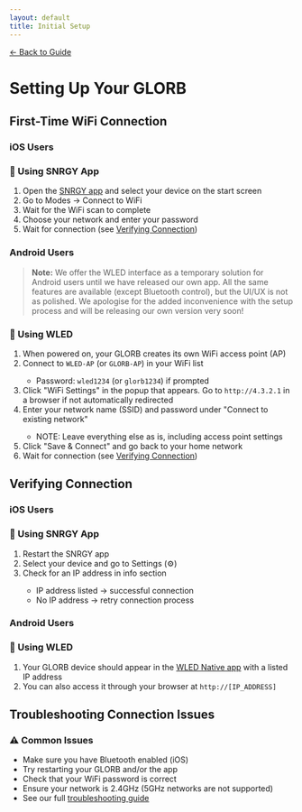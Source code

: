 ```yaml
---
layout: default
title: Initial Setup
---
```


<div class="back-nav">
  <a href="{{ site.baseurl }}/">← Back to Guide</a>
</div>

# Setting Up Your GLORB

## First-Time WiFi Connection

### iOS Users
<div class="platform-card">
    <h3>📱 Using SNRGY App</h3>
    <ol>
        <li>Open the <a href="https://apps.apple.com/us/app/snrgy/id6587549578">SNRGY app</a> and select your device on the start screen</li>
        <li>Go to Modes → Connect to WiFi</li>
        <li>Wait for the WiFi scan to complete</li>
        <li>Choose your network and enter your password</li>
        <li>Wait for connection (see <a href="#verifying-connection">Verifying Connection</a>)</li>
    </ol>
</div>

### Android Users
 > **Note:** We offer the WLED interface as a temporary solution for Android users until we have released our own app. All the same features are available (except Bluetooth control), but the UI/UX is not as polished. We apologise for the added inconvenience with the setup process and will be releasing our own version very soon!
<div class="platform-card">
    <h3>🤖 Using WLED</h3>
    <ol>
        <li>When powered on, your GLORB creates its own WiFi access point (AP)</li>
        <li>Connect to <code>WLED-AP</code> (or <code>GLORB-AP</code>) in your WiFi list</li>
        <ul>
            <li>Password: <code>wled1234</code> (or <code>glorb1234</code>) if prompted</li>
        </ul>
        <li>Click "WiFi Settings" in the popup that appears. Go to <code>http://4.3.2.1</code> in a browser if not automatically redirected</li>
        <li>Enter your network name (SSID) and password under "Connect to existing network"</li>
        <ul>
            <li>NOTE: Leave everything else as is, including access point settings</li>
        </ul>
        <li>Click "Save & Connect" and go back to your home network</li>
        <li>Wait for connection (see <a href="#verifying-connection">Verifying Connection</a>)</li>
    </ol>
</div>

## Verifying Connection

### iOS Users
<div class="platform-card">
    <h3>📱 Using SNRGY App</h3>
    <ol>
        <li>Restart the SNRGY app</li>
        <li>Select your device and go to Settings (⚙️)</li>
        <li>Check for an IP address in info section</li>
        <ul>
            <li>IP address listed → successful connection</li>
            <li>No IP address → retry connection process</li>
        </ul>
    </ol>
</div>

### Android Users
<div class="platform-card">
    <h3>🤖 Using WLED</h3>
    <ol>
        <li>Your GLORB device should appear in the <a href="https://play.google.com/store/apps/details?id=ca.cgagnier.wlednativeandroid&hl=en">WLED Native app</a> with a listed IP address</li>
        <li>You can also access it through your browser at <code>http://[IP_ADDRESS]</code></li>
    </ol>
</div>

## Troubleshooting Connection Issues

<div class="platform-card">
    <h3>⚠️ Common Issues</h3>
    <ul>
        <li>Make sure you have Bluetooth enabled (iOS)</li>
        <li>Try restarting your GLORB and/or the app</li>
        <li>Check that your WiFi password is correct</li>
        <li>Ensure your network is 2.4GHz (5GHz networks are not supported)</li>
        <li>See our full <a href="{{ site.baseurl }}/troubleshooting#wifi-connection-issues">troubleshooting guide</a></li>
    </ul>
</div> 